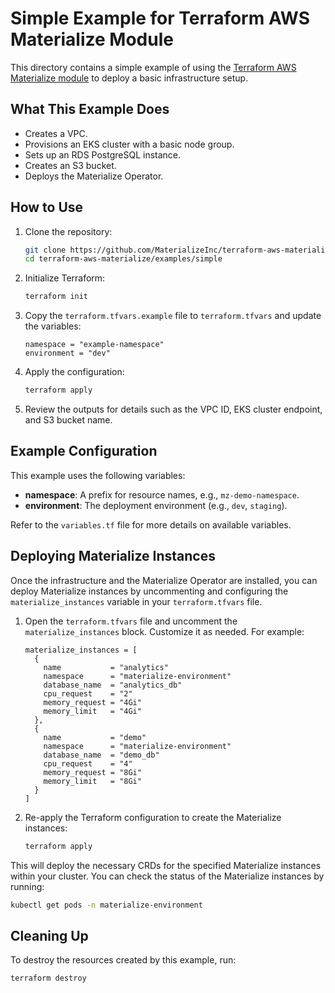 # Simple Example for Terraform AWS Materialize Module

This directory contains a simple example of using the [Terraform AWS Materialize module](https://github.com/MaterializeInc/terraform-aws-materialize/) to deploy a basic infrastructure setup.

## What This Example Does

- Creates a VPC.
- Provisions an EKS cluster with a basic node group.
- Sets up an RDS PostgreSQL instance.
- Creates an S3 bucket.
- Deploys the Materialize Operator.

## How to Use

1. Clone the repository:
   ```bash
   git clone https://github.com/MaterializeInc/terraform-aws-materialize.git
   cd terraform-aws-materialize/examples/simple
   ```

2. Initialize Terraform:
   ```bash
   terraform init
   ```

3. Copy the `terraform.tfvars.example` file to `terraform.tfvars` and update the variables:
   ```hcl
   namespace = "example-namespace"
   environment = "dev"
   ```

4. Apply the configuration:
   ```bash
   terraform apply
   ```

5. Review the outputs for details such as the VPC ID, EKS cluster endpoint, and S3 bucket name.

## Example Configuration

This example uses the following variables:

- **namespace**: A prefix for resource names, e.g., `mz-demo-namespace`.
- **environment**: The deployment environment (e.g., `dev`, `staging`).

Refer to the `variables.tf` file for more details on available variables.

## Deploying Materialize Instances

Once the infrastructure and the Materialize Operator are installed, you can deploy Materialize instances by uncommenting and configuring the `materialize_instances` variable in your `terraform.tfvars` file.

1. Open the `terraform.tfvars` file and uncomment the `materialize_instances` block. Customize it as needed. For example:

   ```hcl
   materialize_instances = [
     {
       name           = "analytics"
       namespace      = "materialize-environment"
       database_name  = "analytics_db"
       cpu_request    = "2"
       memory_request = "4Gi"
       memory_limit   = "4Gi"
     },
     {
       name           = "demo"
       namespace      = "materialize-environment"
       database_name  = "demo_db"
       cpu_request    = "4"
       memory_request = "8Gi"
       memory_limit   = "8Gi"
     }
   ]
   ```

2. Re-apply the Terraform configuration to create the Materialize instances:
   ```bash
   terraform apply
   ```

This will deploy the necessary CRDs for the specified Materialize instances within your cluster. You can check the status of the Materialize instances by running:

```bash
kubectl get pods -n materialize-environment
```

## Cleaning Up

To destroy the resources created by this example, run:

```bash
terraform destroy
```
